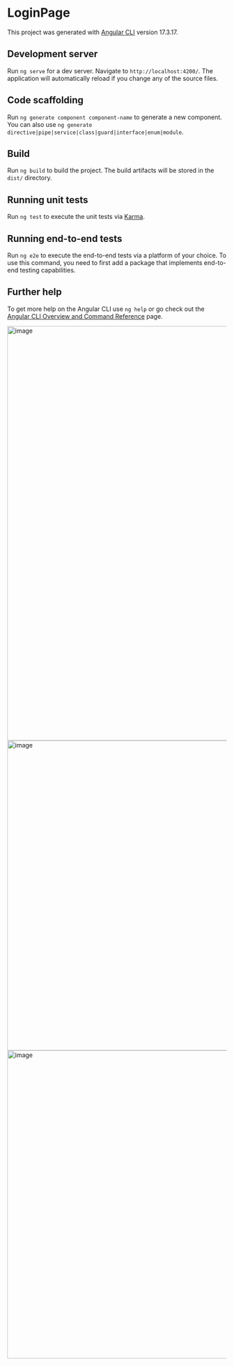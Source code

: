 # LoginPage

This project was generated with [Angular CLI](https://github.com/angular/angular-cli) version 17.3.17.

## Development server

Run `ng serve` for a dev server. Navigate to `http://localhost:4200/`. The application will automatically reload if you change any of the source files.

## Code scaffolding

Run `ng generate component component-name` to generate a new component. You can also use `ng generate directive|pipe|service|class|guard|interface|enum|module`.

## Build

Run `ng build` to build the project. The build artifacts will be stored in the `dist/` directory.

## Running unit tests

Run `ng test` to execute the unit tests via [Karma](https://karma-runner.github.io).

## Running end-to-end tests

Run `ng e2e` to execute the end-to-end tests via a platform of your choice. To use this command, you need to first add a package that implements end-to-end testing capabilities.

## Further help

To get more help on the Angular CLI use `ng help` or go check out the [Angular CLI Overview and Command Reference](https://angular.io/cli) page.

<img width="1428" height="951" alt="image" src="https://github.com/user-attachments/assets/a577a7d4-3171-40d9-81b3-890e79254c9b" />

<img width="1220" height="711" alt="image" src="https://github.com/user-attachments/assets/a32d2616-1c5d-4d40-a349-c44a691035cf" />

<img width="1223" height="707" alt="image" src="https://github.com/user-attachments/assets/edac28f4-c20c-4764-a682-f35dae028360" />
